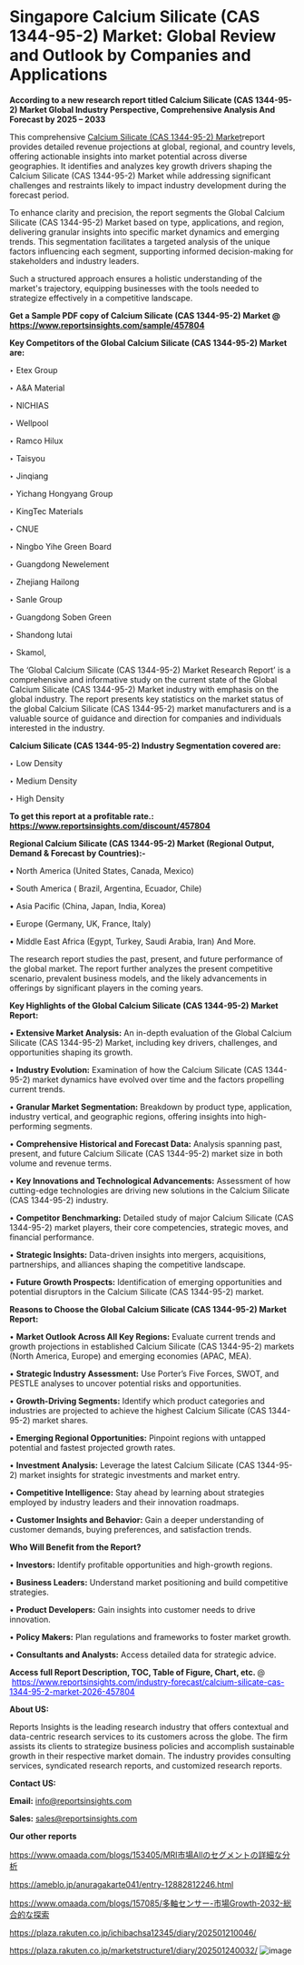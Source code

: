 # Singapore Calcium Silicate (CAS 1344-95-2) Market: Global Review and Outlook by Companies and Applications

<strong>According to a new research report titled Calcium Silicate (CAS 1344-95-2) Market Global Industry Perspective, Comprehensive Analysis And Forecast by 2025 – 2033</strong>

This comprehensive <a href=https://www.reportsinsights.com/sample/457804>Calcium Silicate (CAS 1344-95-2) Market</a>report provides detailed revenue projections at global, regional, and country levels, offering actionable insights into market potential across diverse geographies. It identifies and analyzes key growth drivers shaping the Calcium Silicate (CAS 1344-95-2) Market while addressing significant challenges and restraints likely to impact industry development during the forecast period.

To enhance clarity and precision, the report segments the Global Calcium Silicate (CAS 1344-95-2) Market based on type, applications, and region, delivering granular insights into specific market dynamics and emerging trends. This segmentation facilitates a targeted analysis of the unique factors influencing each segment, supporting informed decision-making for stakeholders and industry leaders.

Such a structured approach ensures a holistic understanding of the market's trajectory, equipping businesses with the tools needed to strategize effectively in a competitive landscape.

<strong>Get a Sample PDF copy of Calcium Silicate (CAS 1344-95-2) Market </strong><strong>@<a href=https://www.reportsinsights.com/sample/457804 style=color:#0000ff;> https://www.reportsinsights.com/sample/457804</a></strong></font>

<strong>Key Competitors of the Global Calcium Silicate (CAS 1344-95-2) Market are:</strong>

‣ Etex Group

‣ A&A Material

‣ NICHIAS

‣ Wellpool

‣ Ramco Hilux

‣ Taisyou

‣ Jinqiang

‣ Yichang Hongyang Group

‣ KingTec Materials

‣ CNUE

‣ Ningbo Yihe Green Board

‣ Guangdong Newelement

‣ Zhejiang Hailong

‣ Sanle Group

‣ Guangdong Soben Green

‣ Shandong lutai

‣ Skamol,

The ‘Global Calcium Silicate (CAS 1344-95-2) Market Research Report’ is a comprehensive and informative study on the current state of the Global Calcium Silicate (CAS 1344-95-2) Market industry with emphasis on the global industry. The report presents key statistics on the market status of the global Calcium Silicate (CAS 1344-95-2) market manufacturers and is a valuable source of guidance and direction for companies and individuals interested in the industry.

<strong>Calcium Silicate (CAS 1344-95-2) Industry Segmentation covered are:</strong>

‣ Low Density

‣ Medium Density

‣ High Density

<strong>To get this report at a profitable rate.: <a href=https://www.reportsinsights.com/discount/457804 style=color:#0000ff;>https://www.reportsinsights.com/discount/457804</a></strong></font>

<strong>Regional Calcium Silicate (CAS 1344-95-2) Market (Regional Output, Demand &amp; Forecast by Countries):-</strong>

• North America (United States, Canada, Mexico)

• South America ( Brazil, Argentina, Ecuador, Chile)

• Asia Pacific (China, Japan, India, Korea)

• Europe (Germany, UK, France, Italy)

• Middle East Africa (Egypt, Turkey, Saudi Arabia, Iran) And More.

The research report studies the past, present, and future performance of the global market. The report further analyzes the present competitive scenario, prevalent business models, and the likely advancements in offerings by significant players in the coming years.

<strong>Key Highlights of the Global Calcium Silicate (CAS 1344-95-2) Market Report:</strong>

• <strong>Extensive Market Analysis:</strong> An in-depth evaluation of the Global Calcium Silicate (CAS 1344-95-2) Market, including key drivers, challenges, and opportunities shaping its growth.

• <strong>Industry Evolution:</strong> Examination of how the Calcium Silicate (CAS 1344-95-2) market dynamics have evolved over time and the factors propelling current trends.

• <strong>Granular Market Segmentation:</strong> Breakdown by product type, application, industry vertical, and geographic regions, offering insights into high-performing segments.

• <strong>Comprehensive Historical and Forecast Data:</strong> Analysis spanning past, present, and future Calcium Silicate (CAS 1344-95-2) market size in both volume and revenue terms.

• <strong>Key Innovations and Technological Advancements:</strong> Assessment of how cutting-edge technologies are driving new solutions in the Calcium Silicate (CAS 1344-95-2) industry.

• <strong>Competitor Benchmarking:</strong> Detailed study of major Calcium Silicate (CAS 1344-95-2) market players, their core competencies, strategic moves, and financial performance.

• <strong>Strategic Insights:</strong> Data-driven insights into mergers, acquisitions, partnerships, and alliances shaping the competitive landscape.

• <strong>Future Growth Prospects:</strong> Identification of emerging opportunities and potential disruptors in the Calcium Silicate (CAS 1344-95-2) market.

<strong>Reasons to Choose the Global Calcium Silicate (CAS 1344-95-2) Market Report:</strong>

• <strong>Market Outlook Across All Key Regions:</strong> Evaluate current trends and growth projections in established Calcium Silicate (CAS 1344-95-2) markets (North America, Europe) and emerging economies (APAC, MEA).

• <strong>Strategic Industry Assessment:</strong> Use Porter’s Five Forces, SWOT, and PESTLE analyses to uncover potential risks and opportunities.

• <strong>Growth-Driving Segments:</strong> Identify which product categories and industries are projected to achieve the highest Calcium Silicate (CAS 1344-95-2) market shares.

• <strong>Emerging Regional Opportunities:</strong> Pinpoint regions with untapped potential and fastest projected growth rates.

• <strong>Investment Analysis:</strong> Leverage the latest Calcium Silicate (CAS 1344-95-2) market insights for strategic investments and market entry.

• <strong>Competitive Intelligence:</strong> Stay ahead by learning about strategies employed by industry leaders and their innovation roadmaps.

• <strong>Customer Insights and Behavior:</strong> Gain a deeper understanding of customer demands, buying preferences, and satisfaction trends.

<strong>Who Will Benefit from the Report?</strong>

• <strong>Investors:</strong> Identify profitable opportunities and high-growth regions.

• <strong>Business Leaders:</strong> Understand market positioning and build competitive strategies.

• <strong>Product Developers:</strong> Gain insights into customer needs to drive innovation.

• <strong>Policy Makers:</strong> Plan regulations and frameworks to foster market growth.

• <strong>Consultants and Analysts:</strong> Access detailed data for strategic advice.
</ul>
<strong>Access full Report Description, TOC, Table of Figure, Chart, etc. </strong>@  <a href=https://www.reportsinsights.com/industry-forecast/calcium-silicate-cas-1344-95-2-market-2026-457804 style=color:#0000ff;>https://www.reportsinsights.com/industry-forecast/calcium-silicate-cas-1344-95-2-market-2026-457804</a></font>

<strong><strong>About US</strong>:</strong>

Reports Insights is the leading research industry that offers contextual and data-centric research services to its customers across the globe. The firm assists its clients to strategize business policies and accomplish sustainable growth in their respective market domain. The industry provides consulting services, syndicated research reports, and customized research reports.

<strong>Contact US:</strong>

<p class=""""><b>Email:</b> <a href=mailto:info@reportsinsights.com>info@reportsinsights.com</a></p>
<p class=""""><b>Sales:</b> <a href=mailto:sales@reportsinsights.com>sales@reportsinsights.com</a></p>

<strong>Our other reports</strong>

<a href=https://www.omaada.com/blogs/153405/MRI市場Allのセグメントの詳細な分析>https://www.omaada.com/blogs/153405/MRI市場Allのセグメントの詳細な分析</a>

<a href=https://ameblo.jp/anuragakarte041/entry-12882812246.html>https://ameblo.jp/anuragakarte041/entry-12882812246.html</a>

<a href=https://www.omaada.com/blogs/157085/多軸センサー-市場Growth-2032-総合的な探索>https://www.omaada.com/blogs/157085/多軸センサー-市場Growth-2032-総合的な探索</a>

<a href=https://plaza.rakuten.co.jp/ichibachsa12345/diary/202501210046/>https://plaza.rakuten.co.jp/ichibachsa12345/diary/202501210046/</a>

<a href=https://plaza.rakuten.co.jp/marketstructure1/diary/202501240032/>https://plaza.rakuten.co.jp/marketstructure1/diary/202501240032/</a>
![image](https://github.com/user-attachments/assets/a9397928-42db-46bf-901c-334482259c14)
